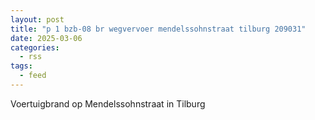 ```yaml
---
layout: post
title: "p 1 bzb-08 br wegvervoer mendelssohnstraat tilburg 209031"
date: 2025-03-06
categories: 
  - rss
tags: 
  - feed
---
```


Voertuigbrand op Mendelssohnstraat in Tilburg
